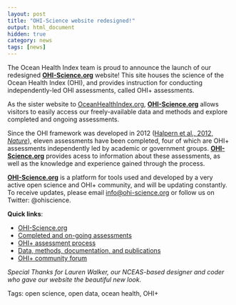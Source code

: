 ```yaml
---
layout: post
title: "OHI-Science website redesigned!"
output: html_document
hidden: true
category: news
tags: [news]
---
```


The Ocean Health Index team is proud to announce the launch of our redesigned [**OHI-Science.org**](http://ohi-science.org/) website! This site houses the science of the Ocean Health Index (OHI), and provides instruction for conducting independently-led OHI assessments, called OHI+ assessments. 

As the sister website to [OceanHealthIndex.org](http://oceanhealthindex.org), [**OHI-Science.org**](http://ohi-science.org/) allows visitors to easily access our freely-available data and methods and explore completed and ongoing assessments. 

Since the OHI framework was developed in 2012 ([Halpern et al., 2012, *Nature*](/resources/publications#global)), eleven assessments have been completed, four of which are OHI+ assessments independently led by academic or government groups. [**OHI-Science.org**](http://ohi-science.org/)  provides acess to information about these assessments, as well as the knowledge and experience gained through the process. 

[**OHI-Science.org**](http://ohi-science.org/) is a platform for tools used and developed by a very active open science and OHI+ community, and will be updating constantly. To receive updates, please email info@ohi-science.org or follow us on Twitter: @ohiscience. 

**Quick links**: 

* [OHI-Science.org](http://ohi-science.org/)
* [Completed and on-going assessments](/projects)
* [OHI+ assessment process](/phases)
* [Data, methods, documentation, and publications](/resources)
* [OHI+ community forum](/forum)



*Special Thanks for Lauren Walker, our NCEAS-based designer and coder who gave our website the beautiful new look.*  


Tags: open science, open data, ocean health, OHI+
